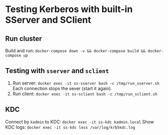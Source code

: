 # Testing Kerberos with built-in SServer and SClient

## Run cluster

Build and run: `docker-compose down -v && docker-compose build && docker-compose up`

## Testing with `sserver` and `sclient`

1. Run server: `docker exec -it ss-sserver bash -c /tmp/run_sserver.sh`  
   Each connection stops the sever (start it again).
2. Run client: `docker exec -it ss-sclient bash -c /tmp/run_sclient.sh`

## KDC

Connect by `kadmin` to KDC: `docker exec -it ss-kdc kadmin.local`
Show KDC logs: `docker exec -it ss-kdc less /var/log/krb5kdc.log`
